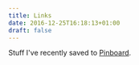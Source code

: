```yaml
---
title: Links
date: 2016-12-25T16:18:13+01:00
draft: false
---
```


Stuff I've recently saved to [Pinboard][pinboard].


[pinboard]: https://pinboard.in
